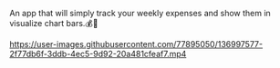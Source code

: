 An app that will simply track your weekly expenses and show them in visualize chart bars.💰💸


https://user-images.githubusercontent.com/77895050/136997577-2f77db6f-3ddb-4ec5-9d92-20a481cfeaf7.mp4


